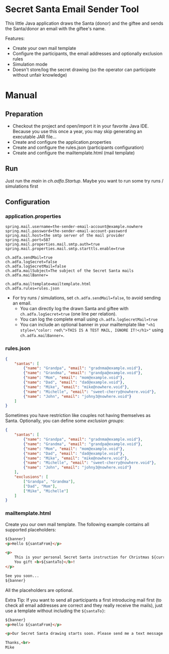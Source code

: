 # Secret Santa Email Sender Tool
This little Java application draws the Santa (donor) and the giftee and sends the Santa/donor an email with the giftee's name.

Features:
* Create your own mail template
* Configure the participants, the email addresses and optionally exclusion rules
* Simulation mode
* Doesn't store/log the secret drawing (so the operator can participate without unfair knowledge)

# Manual
## Preparation
* Checkout the project and open/import it in your favorite Java IDE.
  Because you use this once a year, you may skip generating an executable JAR file...
* Create and configure the application.properties
* Create and configure the rules.json (participants configuration)
* Create and configure the mailtemplate.html (mail template)

## Run
Just run the _main_ in _ch.adfa.Startup_. Maybe you want to run some try runs / simulations first

## Configuration
### application.properties
```properties
spring.mail.username=the-sender-email-account@example.nowhere
spring.mail.password=the-sender-email-account-password
spring.mail.host=the smtp server of the mail provider
spring.mail.port=587
spring.mail.properties.mail.smtp.auth=true
spring.mail.properties.mail.smtp.starttls.enable=true

ch.adfa.sendMail=true
ch.adfa.logSecret=false
ch.adfa.logSecretMail=false
ch.adfa.mailSubject=The subject of the Secret Santa mails
ch.adfa.mailBanner=

ch.adfa.mailtemplate=mailtemplate.html
ch.adfa.rules=rules.json
```
* For try runs / simulations, set `ch.adfa.sendMail=false`, to avoid sending an email.
  * You can directly log the drawn Santa and giftee with  `ch.adfa.logSecret=true` (one line per relation).
  * You can log the complete email using `ch.adfa.logSecretMail=true`
  * You can include an optional banner in your mailtemplate like `"<h1 style=\"color: red\">THIS IS A TEST MAIL, IGNORE IT!</h1>"` using `ch.adfa.mailBanner=`.

### rules.json
```json
{
    "santas": [
        {"name": "Grandpa", "email": "gradnma@example.void"},
        {"name": "Grandma", "email": "grandpa@example.void"},
        {"name": "Mom", "email": "mom@example.void"},
        {"name": "Dad", "email": "dad@example.void"},
        {"name": "Mike", "email": "mike@nowhere.void"},
        {"name": "Michelle", "email": "sweet-cherry@nowhere.void"},
        {"name": "John", "email": "johny3@nowhere.void"}
    ]
}
```
Sometimes you have restriction like couples not having themselves as Santa. Optionally, you can define some _exclusion groups_:
```json
{
    "santas": [
        {"name": "Grandpa", "email": "gradnma@example.void"},
        {"name": "Grandma", "email": "grandpa@example.void"},
        {"name": "Mom", "email": "mom@example.void"},
        {"name": "Dad", "email": "dad@example.void"},
        {"name": "Mike", "email": "mike@nowhere.void"},
        {"name": "Michelle", "email": "sweet-cherry@nowhere.void"},
        {"name": "John", "email": "johny3@nowhere.void"}
    ],
	"exclusions": [
		["Grandpa", "Grandma"],
		["Dad", "Mom"],
		["Mike", "Michelle"]
	]
}
```

### mailtemplate.html
Create you our own mail template. The following example contains all supported placeholders:
```html
${banner}
<p>Hello ${santaFrom}</p>

<p>
    This is your personal Secret Santa instruction for Christmas ${currentYear}.<br>
    You gift <b>${santaTo}</b>!
</p>

See you soon...
${banner}
```
All the placeholders are optional.

Extra Tip: If you want to send all participants a first introducing mail first (to check all email addresses are correct and they really receive the mails),
just use a template without including the `${santaTo}`:
```html
${banner}
<p>Hello ${santaFrom}</p>

<p>Our Secret Santa drawing starts soon. Please send me a text message to confirm to received this mail.</p>

Thanks,<br>
Mike
```